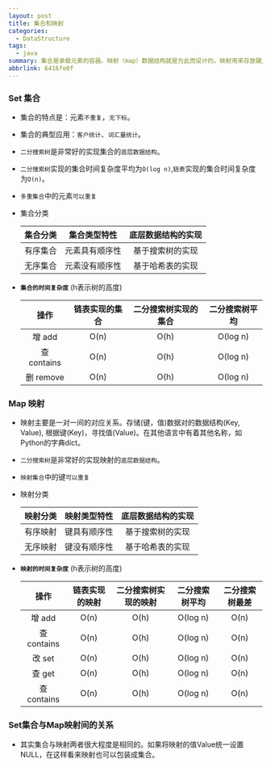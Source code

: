 ```yaml
---
layout: post
title: 集合和映射
categories:
  - DataStructure
tags:
  - java
summary: 集合是承载元素的容器。映射（map）数据结构就是为此而设计的。映射用来存放键/值对。
abbrlink: 6416fe0f
---
```


### Set 集合
- 集合的特点是：元素`不重复`，`无下标`。
- 集合的典型应用：`客户统计`、`词汇量统计`。
- `二分搜索树`是非常好的实现集合的`底层数据结构`。
- `二分搜索树`实现的集合时间复杂度平均为`O(log n)`,`链表`实现的集合时间复杂度为`O(n)`。 
- `多重集合`中的元素`可以重复`
- 集合分类

    |集合分类|集合类型特性|底层数据结构的实现|
    | :----:| :----: | :----: |
    |有序集合|元素具有顺序性|基于搜索树的实现|
    |无序集合|元素没有顺序性|基于哈希表的实现|

- **`集合的时间复杂度`** (h表示树的高度)

    |操作|链表实现的集合|二分搜索树实现的集合|二分搜索树平均|
    | :----:| :----: | :----: | :----: |
    |增 add |  O(n)  |  O(h)  | O(log n)|
    |查 contains|O(n)|  O(h)  | O(log n)|
    |删 remove| O(n) |  O(h)  | O(log n)|


### Map 映射

- 映射主要是一对一间的对应关系。存储(键，值)数据对的数据结构(Key, Value), 根据键(Key)，寻找值(Value)。在其他语言中有着其他名称，如Python的字典dict。
- `二分搜索树`是非常好的实现映射的`底层数据结构`。
- `映射集合`中的键`可以重复`
- 映射分类

    |映射分类|映射类型特性|底层数据结构的实现|
    | :----:| :----: | :----: |
    |有序映射|键具有顺序性|基于搜索树的实现|
    |无序映射|键没有顺序性|基于哈希表的实现|

- **`映射的时间复杂度`** (h表示树的高度)

    |操作|链表实现的映射|二分搜索树实现的映射|二分搜索树平均|二分搜索树最差|
    | :----:| :----: | :----: | :----: |:----: |
    |增 add |  O(n)  |  O(h)  | O(log n)| O(n)  |
    |查 contains|O(n)|  O(h)  | O(log n)| O(n)  |
    |改 set |  O(n)  |  O(h)  | O(log n)| O(n)  |
    |查 get |  O(n)  |  O(h)  | O(log n)| O(n)  |
    |查 contains|O(n)|  O(h)  | O(log n)| O(n)  |

### Set集合与Map映射间的关系

- 其实集合与映射两者很大程度是相同的。如果将映射的值Value统一设置NULL，在这样看来映射也可以包装成集合。


